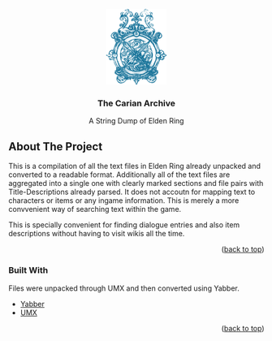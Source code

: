 <div id="top"></div>
<!--
*** Thanks for checking out the Best-README-Template. If you have a suggestion
*** that would make this better, please fork the repo and create a pull request
*** or simply open an issue with the tag "enhancement".
*** Don't forget to give the project a star!
*** Thanks again! Now go create something AMAZING! :D
-->



<!-- PROJECT LOGO -->
<br />
<div align="center">
  <img src="Crest.png" alt="Logo" width="120">

  <h3 align="center">The Carian Archive</h3>

  <p align="center">
    A String Dump of Elden Ring
  </p>
</div>


<!-- ABOUT THE PROJECT -->
## About The Project

This is a compilation of all the text files in Elden Ring already unpacked and converted to a readable format. Additionally all of the text files are aggregated into a single one with clearly marked sections and file pairs with Title-Descriptions already parsed. It does not accoutn for mapping text to characters or items or any ingame information. This is merely a more convvenient way of searching text within the game.

This is specially convenient for finding dialogue entries and also item descriptions without having to visit wikis all the time.

<p align="right">(<a href="#top">back to top</a>)</p>

### Built With

Files were unpacked through UMX and then converted using Yabber.

* [Yabber](https://github.com/JKAnderson/Yabber)
* [UMX](https://www.patreon.com/MaxTheMiracle)

<p align="right">(<a href="#top">back to top</a>)</p>
